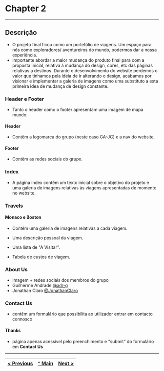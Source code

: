 # Chapter 2
---
## Descrição

- O projeto final ficou como um portefólio de viagens. Um espaço para nós como exploradores/ aventureiros do mundo, podermos dar a nossa experiência.
- Importante abordar a maior mudança do produto final para com a proposta inicial, relativa à mudança do design, cores, etc das páginas relativas a destinos. Durante o desenvolvimento do website perdemos o valor que tinhamos pela ideia de ir alterando o design, acabamos por visionar e implementar a galeria de imagens como uma substituto a esta primeira idea de mudança de design constante.

### Header e Footer

- Tanto o header como o footer apresentam uma imagem de mapa mundo.

#### Header 

- Contêm a logomarca do grupo (neste caso GA-JC) e a nav do website.

#### Footer

- Contêm as redes sociais do grupo.

### Index

- A página index contêm um texto inicial sobre o objetivo do projeto e uma galeria de imagens relativas às viagens apresentadas de momento no website.

### Travels

#### Monaco e Boston

- Contêm uma galeria de imagens relativas a cada viagem.

- Uma descrição pessoal da viagem.

- Uma lista de "A Visitar".

- Tabela de custos de viagem.

### About Us

- Imagem + redes sociais dos membros do grupo
- Guilherme Andrade [@adr-g](https://github.com/adr-g)
- Jonathan Claro [@JonathanClaro](https://github.com/JonathanClaro)

### Contact Us

- contêm um formulário que possibilita ao utilizador entrar em contacto connosco

#### Thanks

- página apenas acessível pelo preenchimento e "submit" do formulário em **Contact Us**

---

| [< Previous](C1.md) | [^ Main](../README.md) | [Next >](C3.md) |
|:----------------------------------:|:----------------------------------:|:----------------------------------:|
